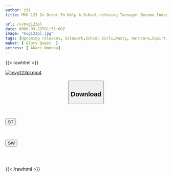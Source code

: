 ```yaml
---
author: j91
title: MVG-123 In Order To Help A School-refusing Teenager Become Independent, I Brainwashed Her Into Drinking Semen By Giving Her A Deep Throat Blowjob, And Now She's Going To School With An Ahegao Face On Her Face. Yukari Nono

url: /v/mvg123pl
date: 0000-03-29T01:55:00Z
image: "mvg123pl.jpg"
tags: [Upcoming releases, Solowork,School Girls,Nasty, Hardcore,Squirting,Cum,Deep Throating	]
maker: [ Glory Quest  ]
actress: [ Akari Nonoka]
---
```



{{< rawhtml >}}

<div class="video" data-videoid="pending_link_2.html">
    <a href="javascript:;">
        <img src="/v/mvg123pl/mvg123pl.jpg" width="WIDTH" height="HEIGHT" alt="mvg123pl.mp4" loading="lazy">
    </a>
</div>

<script type="text/javascript" src="https://j91.asia/asset/on-demand-pend.js"></script>

<br>
  <link rel="stylesheet" href="https://j91.asia/asset/bs5.css">
  
  <center>
  <button class="btn btn-primary" type="button" data-bs-toggle="collapse" data-bs-target=".multi-collapse" aria-expanded="false" aria-controls="multiCollapseExample1 multiCollapseExample2"><h2>Download</h2></button></center>
</p>
<div class="row">
  <div class="col">
    <div class="collapse multi-collapse" id="multiCollapseExample1">
      <div class="card card-body">
	      	      <br>
<div class="buttons">  
<p><a href="https://j91.asia/pending_link_2.html" target="_blank"><button class="btn-hover color-3"><i class="fa fa-download"></i> ST</button></a></p></div>
    </div>
  </div>
</div>
  <div class="col">
    <div class="collapse multi-collapse" id="multiCollapseExample2">
      <div class="card card-body">
	      <br>
<div class="buttons">
<p><a href="https://j91.asia/pending_link_2.html" target="_blank"><button class="btn-hover color-2"><i class="fa fa-download"></i> SW</button></a></p></div>
<br><br>
      </div>
    </div>
  </div>
</div>

{{< /rawhtml >}}